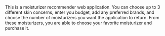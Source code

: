 This is a moisturizer recommender web application. You can choose up to 3 different skin concerns, enter you budget, add any preferred brands, and choose the number of moisturizers you want the application to return. From these moisturizers, you are able to choose your favorite moisturizer and purchase it. 
